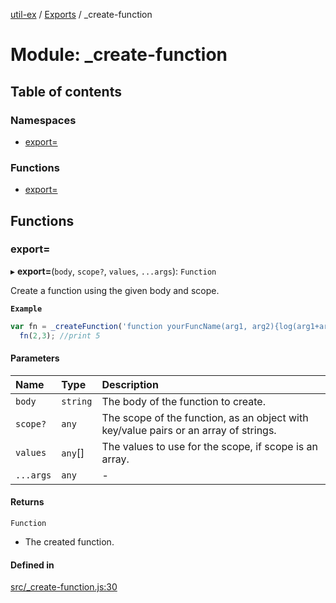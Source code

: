 [util-ex](../README.md) / [Exports](../modules.md) / \_create-function

# Module: \_create-function

## Table of contents

### Namespaces

- [export&#x3D;](create_function.export_.md)

### Functions

- [export&#x3D;](create_function.md#export&#x3D;)

## Functions

### export&#x3D;

▸ **export=**(`body`, `scope?`, `values`, `...args`): `Function`

Create a function using the given body and scope.

**`Example`**

```ts
var fn = _createFunction('function yourFuncName(arg1, arg2){log(arg1+arg2);}', {log:console.log});
  fn(2,3); //print 5
```

#### Parameters

| Name | Type | Description |
| :------ | :------ | :------ |
| `body` | `string` | The body of the function to create. |
| `scope?` | `any` | The scope of the function, as an object with key/value pairs or an array of strings. |
| `values` | `any`[] | The values to use for the scope, if scope is an array. |
| `...args` | `any` | - |

#### Returns

`Function`

- The created function.

#### Defined in

[src/_create-function.js:30](https://github.com/snowyu/util-ex.js/blob/a11fd0d/src/_create-function.js#L30)
